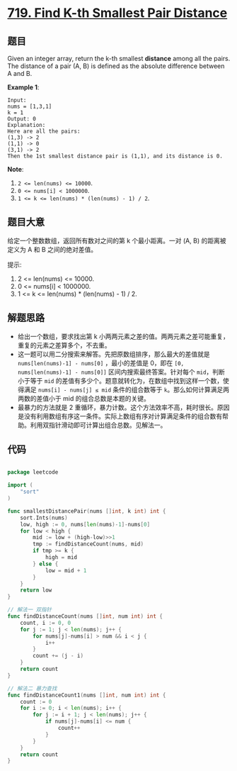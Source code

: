 # [719. Find K-th Smallest Pair Distance](https://leetcode.com/problems/find-k-th-smallest-pair-distance/)


## 题目

Given an integer array, return the k-th smallest **distance** among all the pairs. The distance of a pair (A, B) is defined as the absolute difference between A and B.

**Example 1**:

    Input:
    nums = [1,3,1]
    k = 1
    Output: 0 
    Explanation:
    Here are all the pairs:
    (1,3) -> 2
    (1,1) -> 0
    (3,1) -> 2
    Then the 1st smallest distance pair is (1,1), and its distance is 0.

**Note**:

1. `2 <= len(nums) <= 10000`.
2. `0 <= nums[i] < 1000000`.
3. `1 <= k <= len(nums) * (len(nums) - 1) / 2`.


## 题目大意

给定一个整数数组，返回所有数对之间的第 k 个最小距离。一对 (A, B) 的距离被定义为 A 和 B 之间的绝对差值。

提示:

1. 2 <= len(nums) <= 10000.
2. 0 <= nums[i] < 1000000.
3. 1 <= k <= len(nums) * (len(nums) - 1) / 2.



## 解题思路

- 给出一个数组，要求找出第 k 小两两元素之差的值。两两元素之差可能重复，重复的元素之差算多个，不去重。
- 这一题可以用二分搜索来解答。先把原数组排序，那么最大的差值就是 `nums[len(nums)-1] - nums[0]` ，最小的差值是 0，即在 `[0, nums[len(nums)-1] - nums[0]]` 区间内搜索最终答案。针对每个 `mid`，判断小于等于 `mid` 的差值有多少个。题意就转化为，在数组中找到这样一个数，使得满足 `nums[i] - nums[j] ≤ mid` 条件的组合数等于 `k`。那么如何计算满足两两数的差值小于 mid 的组合总数是本题的关键。
- 最暴力的方法就是 2 重循环，暴力计数。这个方法效率不高，耗时很长。原因是没有利用数组有序这一条件。实际上数组有序对计算满足条件的组合数有帮助。利用双指针滑动即可计算出组合总数。见解法一。


## 代码

```go

package leetcode

import (
	"sort"
)

func smallestDistancePair(nums []int, k int) int {
	sort.Ints(nums)
	low, high := 0, nums[len(nums)-1]-nums[0]
	for low < high {
		mid := low + (high-low)>>1
		tmp := findDistanceCount(nums, mid)
		if tmp >= k {
			high = mid
		} else {
			low = mid + 1
		}
	}
	return low
}

// 解法一 双指针
func findDistanceCount(nums []int, num int) int {
	count, i := 0, 0
	for j := 1; j < len(nums); j++ {
		for nums[j]-nums[i] > num && i < j {
			i++
		}
		count += (j - i)
	}
	return count
}

// 解法二 暴力查找
func findDistanceCount1(nums []int, num int) int {
	count := 0
	for i := 0; i < len(nums); i++ {
		for j := i + 1; j < len(nums); j++ {
			if nums[j]-nums[i] <= num {
				count++
			}
		}
	}
	return count
}

```